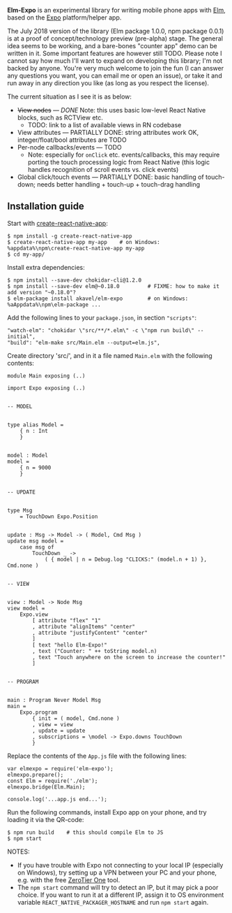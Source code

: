 **Elm-Expo** is an experimental library for writing mobile phone apps with
[Elm](https://elm-lang.org), based on the [Expo](https://expo.io)
platform/helper app.

The July 2018 version of the library (Elm package 1.0.0, npm package 0.0.1) is
at a proof of concept/technology preview (pre-alpha) stage. The general idea
seems to be working, and a bare-bones "counter app" demo can be written in it.
Some important features are however still TODO. Please note I cannot say how
much I'll want to expand on developing this library; I'm not backed by anyone.
You're very much welcome to join the fun (I can answer any questions you want,
you can email me or open an issue), or take it and run away in any direction
you like (as long as you respect the license).

The current situation as I see it is as below:

 - ~~View nodes~~ — *DONE* Note: this uses basic low-level React Native
   blocks, such as RCTView etc.
    - TODO: link to a list of available views in RN codebase
 - View attributes — PARTIALLY DONE: string attributes work OK,
   integer/float/bool attributes are TODO
 - Per-node callbacks/events — TODO
    - Note: especially for `onClick` etc. events/callbacks, this may require
      porting the touch processing logic from React Native (this logic handles
      recognition of scroll events vs. click events)
 - Global click/touch events — PARTIALLY DONE: basic handling of touch-down;
   needs better handling + touch-up + touch-drag handling

## Installation guide

Start with [create-react-native-app](https://github.com/react-community/create-react-native-app#readme):

    $ npm install -g create-react-native-app
    $ create-react-native-app my-app    # on Windows: %appdata%\npm\create-react-native-app my-app
    $ cd my-app/

Install extra dependencies:

    $ npm install --save-dev chokidar-cli@1.2.0
    $ npm install --save-dev elm@~0.18.0         # FIXME: how to make it add version "~0.18.0"?
    $ elm-package install akavel/elm-expo        # on Windows: %aAppdata%\npm\elm-package ...

Add the following lines to your `package.json`, in section `"scripts"`:

    "watch-elm": "chokidar \"src/**/*.elm\" -c \"npm run build\" --initial",
    "build": "elm-make src/Main.elm --output=elm.js",

Create directory 'src/', and in it a file named `Main.elm` with the following contents:

    module Main exposing (..)

    import Expo exposing (..)


    -- MODEL


    type alias Model =
        { n : Int
        }


    model : Model
    model =
        { n = 9000
        }


    -- UPDATE


    type Msg
        = TouchDown Expo.Position


    update : Msg -> Model -> ( Model, Cmd Msg )
    update msg model =
        case msg of
            TouchDown _ ->
                ( { model | n = Debug.log "CLICKS:" (model.n + 1) }, Cmd.none )


    -- VIEW


    view : Model -> Node Msg
    view model =
        Expo.view
            [ attribute "flex" "1"
            , attribute "alignItems" "center"
            , attribute "justifyContent" "center"
            ]
            [ text "hello Elm-Expo!"
            , text ("Counter: " ++ toString model.n)
            , text "Touch anywhere on the screen to increase the counter!"
            ]


    -- PROGRAM


    main : Program Never Model Msg
    main =
        Expo.program
            { init = ( model, Cmd.none )
            , view = view
            , update = update
            , subscriptions = \model -> Expo.downs TouchDown
            }


Replace the contents of the `App.js` file with the following lines:

    var elmexpo = require('elm-expo');
    elmexpo.prepare();
    const Elm = require('./elm');
    elmexpo.bridge(Elm.Main);

    console.log('...app.js end...');


Run the following commands, install Expo app on your phone, and try loading it via the QR-code:

    $ npm run build    # this should compile Elm to JS
    $ npm start

NOTES:

 - If you have trouble with Expo not connecting to your local IP (especially on
   Windows), try setting up a VPN between your PC and your phone, e.g. with the
   free [ZeroTier One](https://zerotier.com/) tool.
 - The `npm start` command will try to detect an IP, but it may pick a poor
   choice. If you want to run it at a different IP, assign it to OS environment
   variable `REACT_NATIVE_PACKAGER_HOSTNAME` and run `npm start` again.

